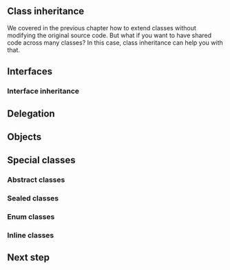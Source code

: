 [//]: # (title: Intermediate Classes)

## Class inheritance

We covered in the previous chapter how to extend classes without modifying the original source code. But what if you want
to have shared code across many classes? In this case, class inheritance can help you with that.



## Interfaces

### Interface inheritance

## Delegation

## Objects

## Special classes

### Abstract classes

### Sealed classes

### Enum classes

### Inline classes



## Next step

